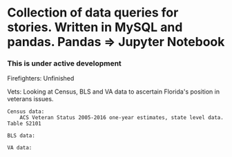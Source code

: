 Collection of data queries for stories. Written in MySQL and pandas. Pandas => Jupyter Notebook
=================

### This is under active development
Firefighters:
Unfinished

Vets:
Looking at Census, BLS and VA data to ascertain Florida's position in veterans issues.
	
	Census data:
		ACS Veteran Status 2005-2016 one-year estimates, state level data. Table S2101
	
	BLS data:
	
	VA data:


